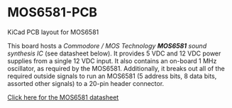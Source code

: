 # MOS6581-PCB
KiCad PCB layout for MOS6581

This board hosts a _Commodore / MOS Technology **MOS6581** sound synthesis IC_ (see datasheet below). It provides 5 VDC and 12 VDC power supplies from a single 12 VDC input. It also contains an on-board 1 MHz oscillator, as required by the MOS6581. Additionally, it breaks out all of the required outside signals to run an MOS6581 (5 address bits, 8 data bits, assorted other signals) to a 20-pin header connector.

[Click here for the MOS6581 datasheet](http://archive.6502.org/datasheets/mos_6581_sid.pdf)

